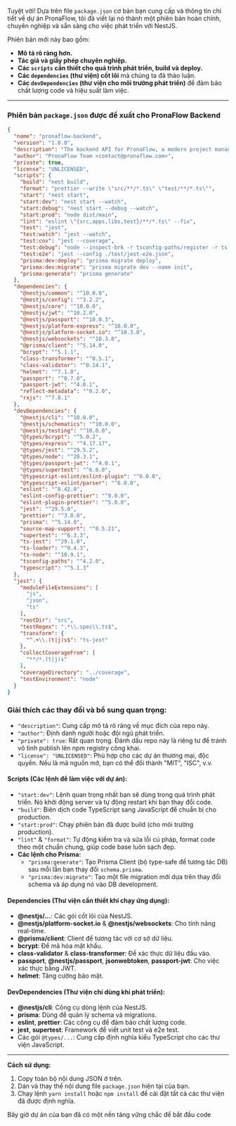 Tuyệt vời! Dựa trên file `package.json` cơ bản bạn cung cấp và thông tin chi tiết về dự án PronaFlow, tôi đã viết lại nó thành một phiên bản hoàn chỉnh, chuyên nghiệp và sẵn sàng cho việc phát triển với NestJS.

Phiên bản mới này bao gồm:
*   **Mô tả rõ ràng hơn.**
*   **Tác giả và giấy phép chuyên nghiệp.**
*   **Các `scripts` cần thiết cho quá trình phát triển, build và deploy.**
*   **Các `dependencies` (thư viện) cốt lõi** mà chúng ta đã thảo luận.
*   **Các `devDependencies` (thư viện cho môi trường phát triển)** để đảm bảo chất lượng code và hiệu suất làm việc.

---

### **Phiên bản `package.json` được đề xuất cho PronaFlow Backend**

```json
{
  "name": "pronaflow-backend",
  "version": "1.0.0",
  "description": "The backend API for PronaFlow, a modern project management platform. Built with NestJS, TypeScript, and PostgreSQL.",
  "author": "PronaFlow Team <contact@pronaflow.com>",
  "private": true,
  "license": "UNLICENSED",
  "scripts": {
    "build": "nest build",
    "format": "prettier --write \"src/**/*.ts\" \"test/**/*.ts\"",
    "start": "nest start",
    "start:dev": "nest start --watch",
    "start:debug": "nest start --debug --watch",
    "start:prod": "node dist/main",
    "lint": "eslint \"{src,apps,libs,test}/**/*.ts\" --fix",
    "test": "jest",
    "test:watch": "jest --watch",
    "test:cov": "jest --coverage",
    "test:debug": "node --inspect-brk -r tsconfig-paths/register -r ts-node/register node_modules/.bin/jest --runInBand",
    "test:e2e": "jest --config ./test/jest-e2e.json",
    "prisma:dev:deploy": "prisma migrate deploy",
    "prisma:dev:migrate": "prisma migrate dev --name init",
    "prisma:generate": "prisma generate"
  },
  "dependencies": {
    "@nestjs/common": "^10.0.0",
    "@nestjs/config": "^3.2.2",
    "@nestjs/core": "^10.0.0",
    "@nestjs/jwt": "^10.2.0",
    "@nestjs/passport": "^10.0.3",
    "@nestjs/platform-express": "^10.0.0",
    "@nestjs/platform-socket.io": "^10.3.8",
    "@nestjs/websockets": "^10.3.8",
    "@prisma/client": "^5.14.0",
    "bcrypt": "^5.1.1",
    "class-transformer": "^0.5.1",
    "class-validator": "^0.14.1",
    "helmet": "^7.1.0",
    "passport": "^0.7.0",
    "passport-jwt": "^4.0.1",
    "reflect-metadata": "^0.2.0",
    "rxjs": "^7.8.1"
  },
  "devDependencies": {
    "@nestjs/cli": "^10.0.0",
    "@nestjs/schematics": "^10.0.0",
    "@nestjs/testing": "^10.0.0",
    "@types/bcrypt": "^5.0.2",
    "@types/express": "^4.17.17",
    "@types/jest": "^29.5.2",
    "@types/node": "^20.3.1",
    "@types/passport-jwt": "^4.0.1",
    "@types/supertest": "^6.0.0",
    "@typescript-eslint/eslint-plugin": "^6.0.0",
    "@typescript-eslint/parser": "^6.0.0",
    "eslint": "^8.42.0",
    "eslint-config-prettier": "^9.0.0",
    "eslint-plugin-prettier": "^5.0.0",
    "jest": "^29.5.0",
    "prettier": "^3.0.0",
    "prisma": "^5.14.0",
    "source-map-support": "^0.5.21",
    "supertest": "^6.3.3",
    "ts-jest": "^29.1.0",
    "ts-loader": "^9.4.3",
    "ts-node": "^10.9.1",
    "tsconfig-paths": "^4.2.0",
    "typescript": "^5.1.3"
  },
  "jest": {
    "moduleFileExtensions": [
      "js",
      "json",
      "ts"
    ],
    "rootDir": "src",
    "testRegex": ".*\\.spec\\.ts$",
    "transform": {
      "^.+\\.(t|j)s$": "ts-jest"
    },
    "collectCoverageFrom": [
      "**/*.(t|j)s"
    ],
    "coverageDirectory": "../coverage",
    "testEnvironment": "node"
  }
}
```

### **Giải thích các thay đổi và bổ sung quan trọng:**

*   `"description"`: Cung cấp mô tả rõ ràng về mục đích của repo này.
*   `"author"`: Định danh người hoặc đội ngũ phát triển.
*   `"private": true`: Rất quan trọng. Đánh dấu repo này là riêng tư để tránh vô tình publish lên npm registry công khai.
*   `"license": "UNLICENSED"`: Phù hợp cho các dự án thương mại, độc quyền. Nếu là mã nguồn mở, bạn có thể đổi thành "MIT", "ISC", v.v.

#### **Scripts (Các lệnh để làm việc với dự án):**

*   `"start:dev"`: Lệnh quan trọng nhất bạn sẽ dùng trong quá trình phát triển. Nó khởi động server và tự động restart khi bạn thay đổi code.
*   `"build"`: Biên dịch code TypeScript sang JavaScript để chuẩn bị cho production.
*   `"start:prod"`: Chạy phiên bản đã được build (cho môi trường production).
*   `"lint"` & `"format"`: Tự động kiểm tra và sửa lỗi cú pháp, format code theo một chuẩn chung, giúp code base luôn sạch đẹp.
*   **Các lệnh cho Prisma:**
    *   `"prisma:generate"`: Tạo Prisma Client (bộ type-safe để tương tác DB) sau mỗi lần bạn thay đổi `schema.prisma`.
    *   `"prisma:dev:migrate"`: Tạo một file migration mới dựa trên thay đổi schema và áp dụng nó vào DB development.

#### **Dependencies (Thư viện cần thiết khi chạy ứng dụng):**

*   **@nestjs/...**: Các gói cốt lõi của NestJS.
*   **@nestjs/platform-socket.io** & **@nestjs/websockets**: Cho tính năng real-time.
*   **@prisma/client**: Client để tương tác với cơ sở dữ liệu.
*   **bcrypt**: Để mã hóa mật khẩu.
*   **class-validator** & **class-transformer**: Để xác thực dữ liệu đầu vào.
*   **passport**, **@nestjs/passport**, **jsonwebtoken**, **passport-jwt**: Cho việc xác thực bằng JWT.
*   **helmet**: Tăng cường bảo mật.

#### **DevDependencies (Thư viện chỉ dùng khi phát triển):**

*   **@nestjs/cli**: Công cụ dòng lệnh của NestJS.
*   **prisma**: Dùng để quản lý schema và migrations.
*   **eslint**, **prettier**: Các công cụ để đảm bảo chất lượng code.
*   **jest**, **supertest**: Framework để viết unit test và e2e test.
*   Các gói `@types/...`: Cung cấp định nghĩa kiểu TypeScript cho các thư viện JavaScript.

---

**Cách sử dụng:**
1.  Copy toàn bộ nội dung JSON ở trên.
2.  Dán và thay thế nội dung file `package.json` hiện tại của bạn.
3.  Chạy lệnh `yarn install` hoặc `npm install` để cài đặt tất cả các thư viện đã được định nghĩa.

Bây giờ dự án của bạn đã có một nền tảng vững chắc để bắt đầu code